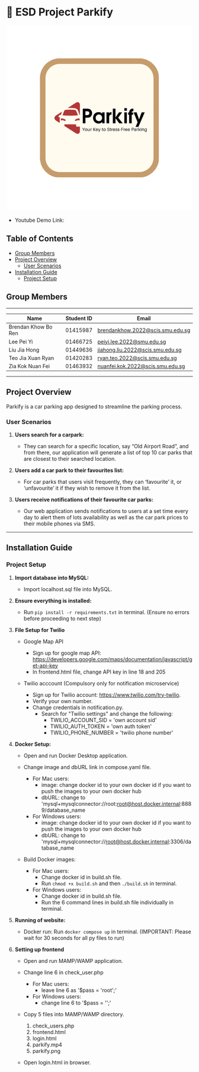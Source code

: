 # :wave: ESD Project Parkify

<div align="center">
    <img src="/parkify.png" alt="Parkify Logo">
</div>

- Youtube Demo Link: <link>

## Table of Contents

- [Group Members](#group-members)
- [Project Overview](#project-overview)
  - [User Scenarios](#user-scenarios)
- [Installation Guide](#installation-guide)
  - [Project Setup](#project-setup)

## Group Members

---

| Name                | Student ID | Email                            |
| ------------------- | ---------- | -------------------------------- |
| Brendan Khow Bo Ren | 01415987   | brendankhow.2022@scis.smu.edu.sg |
| Lee Pei Yi          | 01466725   | peiyi.lee.2022@smu.edu.sg        |
| Liu Jia Hong        | 01449636   | jiahong.liu.2022@scis.smu.edu.sg |
| Teo Jia Xuan Ryan   | 01420283   | ryan.teo.2022@scis.smu.edu.sg    |
| Zia Kok Nuan Fei    | 01463932   | nuanfei.kok.2022@scis.smu.edu.sg |

---

## Project Overview

Parkify is a car parking app designed to streamline the parking process.

### User Scenarios

1. **Users search for a carpark:**

   - They can search for a specific location, say “Old Airport Road”, and from there, our application will generate a list of top 10 car parks that are closest to their searched location.

2. **Users add a car park to their favourites list:**

   - For car parks that users visit frequently, they can ‘favourite’ it, or ‘unfavourite’ it if they wish to remove it from the list.

3. **Users receive notifications of their favourite car parks:**

   - Our web application sends notifications to users at a set time every day to alert them of lots availability as well as the car park prices to their mobile phones via SMS.

---

## Installation Guide

### Project Setup

1. **Import database into MySQL:**
   - Import localhost.sql file into MySQL.

2. **Ensure everything is installed:**
   - Run `pip install -r requirements.txt` in terminal.
   (Ensure no errors before proceeding to next step)
   
3. **File Setup for Twilio** 
   - Google Map API
      - Sign up for google map API: https://developers.google.com/maps/documentation/javascript/get-api-key
      - In frontend.html file, change API key in line 18 and 205

   - Twilio acccount (Compulsory only for notification microservice)
      - Sign up for Twilio account: https://www.twilio.com/try-twilio.
      - Verify your own number.
      - Change credentials in notification.py.
         - Search for "Twilio settings" and change the following:
            - TWILIO_ACCOUNT_SID = 'own account sid'
            - TWILIO_AUTH_TOKEN = 'own auth token'
            - TWILIO_PHONE_NUMBER = 'twilio phone number'

4. **Docker Setup:**
   - Open and run Docker Desktop application.

   - Change image and dbURL link in compose.yaml file.
      - For Mac users:
         - image: change docker id to your own docker id if you want to push the images to your own docker hub
         - dbURL: change to 'mysql+mysqlconnector://root:root@host.docker.internal:8889/database_name
      - For Windows users:
         - image: change docker id to your own docker id if you want to push the images to your own docker hub
         - dbURL: change to 'mysql+mysqlconnector://root@host.docker.internal:3306/database_name

   - Build Docker images:
      - For Mac users:
         - Change docker id in build.sh file.
         - Run `chmod +x build.sh` and then `./build.sh` in terminal.
      - For Windows users:
         - Change docker id in build.sh file.
         - Run the 6 command lines in build.sh file individually in terminal.

5. **Running of website:**
   - Docker run: Run `docker compose up` in terminal.
   (IMPORTANT: Please wait for 30 seconds for all py files to run)

6. **Setting up frontend**
   - Open and run MAMP/WAMP application.

   - Change line 6 in check_user.php
      - For Mac users:
         - leave line 6 as '$pass = 'root';'
      - For Windows users:
         - change line 6 to '$pass = '';'

   - Copy 5 files into MAMP/WAMP directory.
      1. check_users.php
      2. frontend.html
      3. login.html
      4. parkify.mp4
      5. parkify.png
      
   - Open login.html in browser.